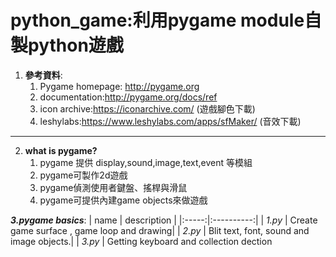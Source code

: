 # python_game:利用pygame module自製python遊戲

1. **參考資料**:
    1. Pygame homepage: http://pygame.org 
    2. documentation:http://pygame.org/docs/ref
    3. icon archive:https://iconarchive.com/ (遊戲腳色下載)
    4. leshylabs:https://www.leshylabs.com/apps/sfMaker/ (音效下載)
  
 ------
2. **what is pygame?**
    1. pygame 提供 display,sound,image,text,event 等模組
    2. pygame可製作2d遊戲
    3. pygame偵測使用者鍵盤、搖桿與滑鼠
    4. pygame可提供內建game objects來做遊戲

**_3.pygame basics_**:
| name | description |
|:-----:|:----------:|
| _1.py_ | Create game surface , game loop and drawing|
| _2.py_ | Blit text, font, sound and image objects.|
| _3.py_ | Getting keyboard and collection dection
